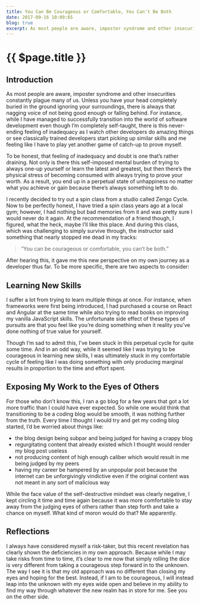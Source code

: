 ```yaml
---
title: You Can Be Courageous or Comfortable, You Can't Be Both
date: 2017-09-16 10:09:65
blog: true
excerpt: As most people are aware, imposter syndrome and other insecurities constantly plague many of us. Unless you have your head completely buried in the ground ignoring your surroundings, there is always that nagging voice of not being good enough or falling behind.
---
```


# {{ $page.title }}

## Introduction

As most people are aware, imposter syndrome and other insecurities constantly plague many of us. Unless you have your head completely buried in the ground ignoring your surroundings, there is always that nagging voice of not being good enough or falling behind. For instance, while I have managed to successfully transition into the world of software development even though I’m completely self-taught, there is this never-ending feeling of inadequacy as I watch other developers do amazing things or see classically trained developers start picking up similar skills and me feeling like I have to play yet another game of catch-up to prove myself.

To be honest, that feeling of inadequacy and doubt is one that’s rather draining. Not only is there this self-imposed mental burden of trying to always one-up yourself or learn the latest and greatest, but then there’s the physical stress of becoming consumed with always trying to prove your worth. As a result, you end up in a perpetual state of unhappiness no matter what you achieve or gain because there’s always something left to do.

I recently decided to try out a spin class from a studio called Zengo Cycle. Now to be perfectly honest, I have tried a spin class years ago at a local gym; however, I had nothing but bad memories from it and was pretty sure I would never do it again. At the recommendation of a friend though, I figured, what the heck, maybe I’ll like this place. And during this class, which was challenging to simply survive through, the instructor said something that nearly stopped me dead in my tracks:

> “You can be courageous or comfortable, you can’t be both.”

After hearing this, it gave me this new perspective on my own journey as a developer thus far. To be more specific, there are two aspects to consider:

## Learning New Skills

I suffer a lot from trying to learn multiple things at once. For instance, when frameworks were first being introduced, I had purchased a course on React and Angular at the same time while also trying to read books on improving my vanilla JavaScript skills. The unfortunate side effect of these types of pursuits are that you feel like you’re doing something when it reality you’ve done nothing of true value for yourself.

Though I’m sad to admit this, I’ve been stuck in this perpetual cycle for quite some time. And in an odd way, while it seemed like I was trying to be courageous in learning new skills, I was ultimately stuck in my comfortable cycle of feeling like I was doing something with only producing marginal results in proportion to the time and effort spent.

## Exposing My Work to the Eyes of Others

For those who don’t know this, I ran a go blog for a few years that got a lot more traffic than I could have ever expected. So while one would think that transitioning to be a coding blog would be smooth, it was nothing further from the truth. Every time I thought I would try and get my coding blog started, I’d be worried about things like:

- the blog design being subpar and being judged for having a crappy blog
- regurgitating content that already existed which I thought would render my blog post useless
- not producing content of high enough caliber which would result in me being judged by my peers
- having my career be hampered by an unpopular post because the internet can be unforgivingly vindictive even if the original content was not meant in any sort of malicious way

While the face value of the self-destructive mindset was clearly negative, I kept circling it time and time again because it was more comfortable to stay away from the judging eyes of others rather than step forth and take a chance on myself. What kind of moron would do that? Me apparently.

## Reflections

I always have considered myself a risk-taker, but this recent revelation has clearly shown the deficiencies in my own approach. Because while I may take risks from time to time, it’s clear to me now that simply rolling the dice is very different from taking a courageous step forward in to the unknown. The way I see it is that my old approach was no different than closing my eyes and hoping for the best. Instead, if I am to be courageous, I will instead leap into the unknown with my eyes wide open and believe in my ability to find my way through whatever the new realm has in store for me. See you on the other side.
